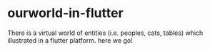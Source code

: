# ourworld-in-flutter
There is a virtual world of entities (i.e. peoples, cats, tables) which illustrated in a flutter platform. here we go! 
